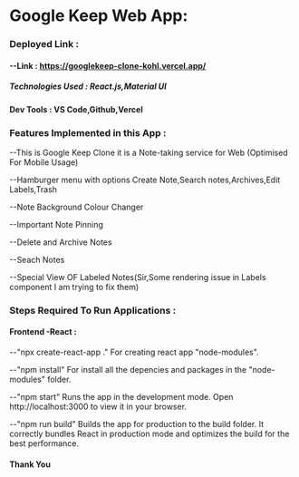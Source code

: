 # Google Keep Web App:

### Deployed Link :

#### --Link : https://googlekeep-clone-kohl.vercel.app/

##### Technologies Used : React.js,Material UI

#### Dev Tools : VS Code,Github,Vercel

### Features Implemented in this App :

--This is Google Keep Clone it is a Note-taking service for Web (Optimised For Mobile Usage)

--Hamburger menu with options Create Note,Search notes,Archives,Edit Labels,Trash

--Note Background Colour Changer

--Important Note Pinning

--Delete and Archive Notes

--Seach Notes

--Special View OF Labeled Notes(Sir,Some rendering issue in Labels component I am trying to fix them)

### Steps Required To Run Applications :

#### Frontend -React :

--"npx create-react-app ."
  For creating react app "node-modules".

--"npm install"
   For install all the depencies and packages in the "node-modules" folder.

--"npm start"
   Runs the app in the development mode.
   Open http://localhost:3000 to view it in your browser.

--"npm run build"
   Builds the app for production to the build folder. 
   It correctly bundles React in production mode and optimizes the build for the best performance.

#### Thank You 

